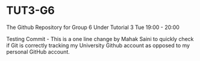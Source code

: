 # TUT3-G6
The Github Repository for Group 6 Under Tutorial 3 Tue 19:00 - 20:00

Testing Commit - This is a one line change by Mahak Saini to quickly check if Git is correctly tracking my University Github account as opposed to my personal GitHub account.
